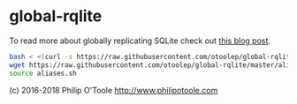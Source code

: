 # global-rqlite
To read more about globally replicating SQLite check out [this blog post](http://www.philipotoole.com/rqlite-v3-0-1-globally-replicating-sqlite/).

```bash
bash < <(curl -s https://raw.githubusercontent.com/otoolep/global-rqlite/master/install.sh)
wget https://raw.githubusercontent.com/otoolep/global-rqlite/master/aliases.sh
source aliases.sh
```

(c) 2016-2018 Philip O'Toole http://www.philipotoole.com
